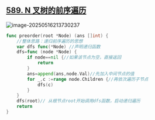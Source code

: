 ## [589. N 叉树的前序遍历](https://leetcode.cn/problems/n-ary-tree-preorder-traversal/) 

![image-20250516213730237](https://gggzxh.oss-cn-beijing.aliyuncs.com/img/20250516213730237.png) 

```go
func preorder(root *Node) (ans []int) {
    //整体思路：递归前序遍历的思想
    var dfs func(*Node) //声明递归函数
    dfs=func (node *Node) {
        if node==nil {//如果该节点为空，直接返回
            return
        }
        ans=append(ans,node.Val)//先加入中间节点的值
        for _,c :=range node.Children {//再依次遍历子节点
            dfs(c)
        }
    }
    dfs(root)// 从根节点root开始调用dfs函数，启动递归遍历
    return 
}
```

